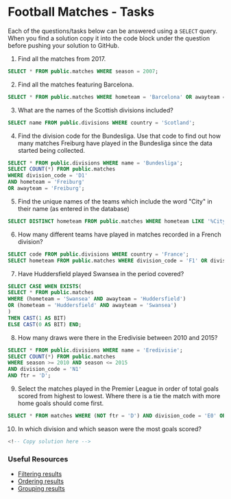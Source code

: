 # Football Matches - Tasks

Each of the questions/tasks below can be answered using a `SELECT` query. When you find a solution copy it into the code block under the question before pushing your solution to GitHub.

1) Find all the matches from 2017.

```sql
SELECT * FROM public.matches WHERE season = 2007;
```

2) Find all the matches featuring Barcelona.

```sql
SELECT * FROM public.matches WHERE hometeam = 'Barcelona' OR awayteam = 'Barcelona';
```

3) What are the names of the Scottish divisions included?

```sql
SELECT name FROM public.divisions WHERE country = 'Scotland';
```

4) Find the division code for the Bundesliga. Use that code to find out how many matches Freiburg have played in the Bundesliga since the data started being collected.

```sql
SELECT * FROM public.divisions WHERE name = 'Bundesliga';
SELECT COUNT(*) FROM public.matches
WHERE division_code = 'D1'
AND hometeam = 'Freiburg'
OR awayteam = 'Freiburg';
```

5) Find the unique names of the teams which include the word "City" in their name (as entered in the database)

```sql
SELECT DISTINCT hometeam FROM public.matches WHERE hometeam LIKE '%City%';
```

6) How many different teams have played in matches recorded in a French division?

```sql
SELECT code FROM public.divisions WHERE country = 'France';
SELECT hometeam FROM public.matches WHERE division_code = 'F1' OR division_code = 'F2';
```

7) Have Huddersfield played Swansea in the period covered?

```sql
SELECT CASE WHEN EXISTS(
SELECT * FROM public.matches
WHERE (hometeam = 'Swansea' AND awayteam = 'Huddersfield')
OR (hometeam = 'Huddersfield' AND awayteam = 'Swansea')
)
THEN CAST(1 AS BIT)
ELSE CAST(0 AS BIT) END;
```

8) How many draws were there in the Eredivisie between 2010 and 2015?

```sql
SELECT * FROM public.divisions WHERE name = 'Eredivisie';
SELECT COUNT(*) FROM public.matches
WHERE season >= 2010 AND season <= 2015
AND division_code = 'N1'
AND ftr = 'D';
```

9) Select the matches played in the Premier League in order of total goals scored from highest to lowest. Where there is a tie the match with more home goals should come first.

```sql
SELECT * FROM matches WHERE (NOT ftr = 'D') AND division_code = 'E0' ORDER BY (fthg + ftag) DESC, fthg DESC;
```

10) In which division and which season were the most goals scored?

```sql
<!-- Copy solution here -->


```

### Useful Resources

- [Filtering results](https://www.w3schools.com/sql/sql_where.asp)
- [Ordering results](https://www.w3schools.com/sql/sql_orderby.asp)
- [Grouping results](https://www.w3schools.com/sql/sql_groupby.asp)